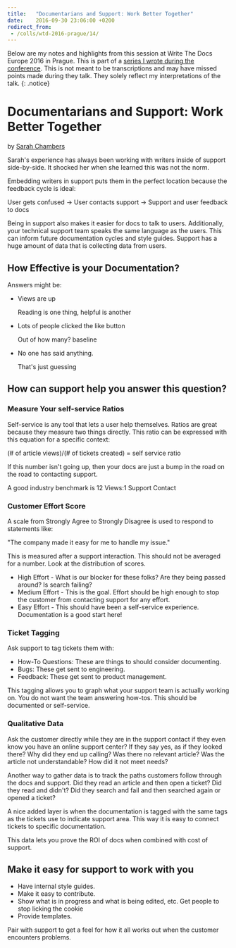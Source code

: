 ```yaml
---
title:   "Documentarians and Support: Work Better Together"
date:    2016-09-30 23:06:00 +0200
redirect_from:
 - /colls/wtd-2016-prague/14/
---
```


Below are my notes and highlights from this session at Write The Docs
Europe 2016 in Prague.  This is part of a [series I wrote during the
conference](/technology/2016/09/20/wtd.html).  This is not meant to be
transcriptions and may have missed points made during they talk.
They solely reflect my interpretations of the talk.
{: .notice}

# Documentarians and Support: Work Better Together

by [Sarah Chambers](https://twitter.com/sarahleeyoga)

Sarah's experience has always been working with writers inside of support
side-by-side.  It shocked her when she learned this was not the norm.

Embedding writers in support puts them in the perfect location because
the feedback cycle is ideal:

User gets confused -> User contacts support -> Support and user feedback to docs

Being in support also makes it easier for docs to talk to users.
Additionally, your technical support team speaks the same language as
the users.  This can inform future documentation cycles and style guides.
Support has a huge amount of data that is collecting data from users.

## How Effective is your Documentation?

Answers might be:

* Views are up

    Reading is one thing, helpful is another

* Lots of people clicked the like button

    Out of how many? baseline

* No one has said anything.

    That's just guessing

## How can support help you answer this question?

### Measure Your self-service Ratios

Self-service is any tool that lets a user help themselves.  Ratios are
great because they measure two things directly.  This ratio can be
expressed with this equation for a specific context:

(# of article views)/(# of tickets created) = self service ratio

If this number isn't going up, then your docs are just a bump in the
road on the road to contacting support.

A good industry benchmark is 12 Views:1 Support Contact

### Customer Effort Score

A scale from Strongly Agree to Strongly Disagree is used to respond to
statements like:

"The company made it easy for me to handle my issue."

This is measured after a support interaction.  This should not be averaged
for a number.  Look at the distribution of scores.

* High Effort - What is our blocker for these folks? Are they being
   passed around? Is search failing?
* Medium Effort - This is the goal.  Effort should be high enough to
   stop the customer from contacting support for any effort.
* Easy Effort - This should have been a self-service experience.
   Documentation is a good start here!

### Ticket Tagging

Ask support to tag tickets them with:

* How-To Questions: These are things to should consider documenting.
* Bugs: These get sent to engineering.
* Feedback: These get sent to product management.

This tagging allows you to graph what your support team is actually
working on.  You do not want the team answering how-tos.  This should
be documented or self-service.

### Qualitative Data

Ask the customer directly while they are in the support contact if they
even know you have an online support center?  If they say yes, as if
they looked there?  Why did they end up calling?  Was there no relevant
article? Was the article not understandable? How did it not meet needs?

Another way to gather data is to track the paths customers follow through
the docs and support.  Did they read an article and then open a ticket?
Did they read and didn't? Did they search and fail and then searched
again or opened a ticket?

A nice added layer is when the documentation is tagged with the same
tags as the tickets use to indicate support area.  This way it is easy
to connect tickets to specific documentation.

This data lets you prove the ROI of docs when combined with cost of
support.

## Make it easy for support to work with you

* Have internal style guides.
* Make it easy to contribute.
* Show what is in progress and what is being edited, etc.  Get people
  to stop licking the cookie
* Provide templates.

Pair with support to get a feel for how it all works out when the customer
encounters problems.
